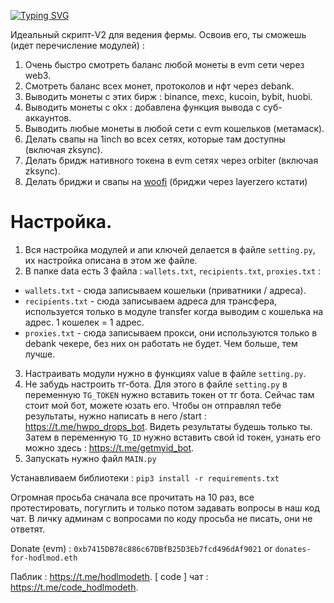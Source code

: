 [![Typing SVG](https://readme-typing-svg.herokuapp.com?color=%2336BCF7&lines=All-in-one+V2)](https://git.io/typing-svg)

Идеальный скрипт-V2 для ведения фермы. Освоив его, ты сможешь (идет перечисление модулей) :
1. Очень быстро смотреть баланс любой монеты в evm сети через web3.
2. Смотреть баланс всех монет, протоколов и нфт через debank.
3. Выводить монеты с этих бирж : binance, mexc, kucoin, bybit, huobi.
4. Выводить монеты с okx : добавлена функция вывода с суб-аккаунтов.
5. Выводить любые монеты в любой сети с evm кошельков (метамаск).
6. Делать свапы на 1inch во всех сетях, которые там доступны (включая zksync).
7. Делать бридж нативного токена в evm сетях через orbiter (включая zksync).
8. Делать бриджи и свапы на [woofi](https://fi.woo.org/) (бриджи через layerzero кстати)

# Настройка.

1. Вся настройка модулей и апи ключей делается в файле `setting.py`, их настройка описана в этом же файле. 
2.  В папке data есть 3 файла : `wallets.txt`, `recipients.txt`, `proxies.txt` :
- `wallets.txt` - сюда записываем кошельки (приватники / адреса).
- `recipients.txt` - сюда записываем адреса для трансфера, используется только в модуле transfer когда выводим с кошелька на адрес. 1 кошелек = 1 адрес.
- `proxies.txt` - сюда записываем прокси, они используются только в debank чекере, без них он работать не будет. Чем больше, тем лучше.
3. Настраивать модули нужно в функциях value в файле `setting.py`.
4. Не забудь настроить тг-бота. Для этого в файле `setting.py` в переменную `TG_TOKEN` нужно вставить токен от тг бота. Сейчас там стоит мой бот, можете юзать его. Чтобы он отправлял тебе результаты, нужно написать в него /start : https://t.me/hwpo_drops_bot. Видеть результаты будешь только ты. Затем в переменную `TG_ID` нужно вставить свой id токен, узнать его можно здесь : https://t.me/getmyid_bot.
5. Запускать нужно файл `MAIN.py`

Устанавливаем библиотеки : `pip3 install -r requirements.txt`

Огромная просьба сначала все прочитать на 10 раз, все протестировать, погуглить и только потом задавать вопросы в наш код чат. В личку админам с вопросами по коду просьба не писать, они не ответят.

Donate (evm) : `0xb7415DB78c886c67DBfB25D3Eb7fcd496dAf9021` or `donates-for-hodlmod.eth`

Паблик : https://t.me/hodlmodeth. [ code ] чат : https://t.me/code_hodlmodeth.
